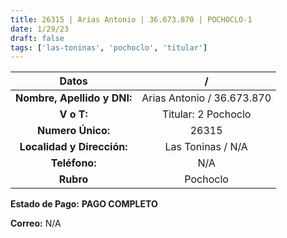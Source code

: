 ```yaml
---
title: 26315 | Arias Antonio | 36.673.870 | POCHOCLO-1
date: 1/29/23
draft: false
tags: ['las-toninas', 'pochoclo', 'titular']
---
```


|          **Datos**          |              /             |
|:---------------------------:|:--------------------------:|
| **Nombre, Apellido y DNI:** | Arias Antonio / 36.673.870 |
|          **V o T:**         |     Titular: 2 Pochoclo    |
|      **Numero Único:**      |            26315           |
|  **Localidad y Dirección:** |      Las Toninas / N/A     |
|        **Teléfono:**        |             N/A            |
|          **Rubro**          |          Pochoclo          |

**Estado de Pago:** **PAGO COMPLETO**

**Correo:** N/A
